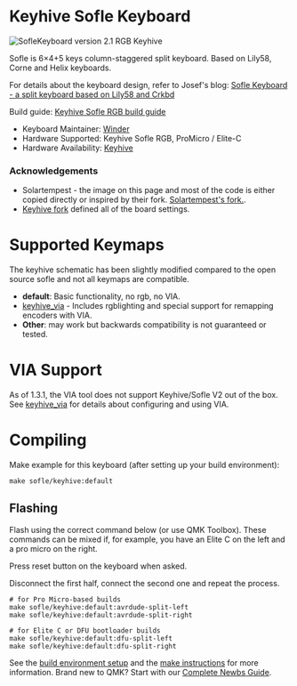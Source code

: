 # Keyhive Sofle Keyboard

![SofleKeyboard version 2.1 RGB Keyhive](https://i.imgur.com/WH9OoWuh.jpg)

Sofle is 6×4+5 keys column-staggered split keyboard. Based on Lily58, Corne and Helix keyboards.

For details about the keyboard design, refer to Josef's blog: [Sofle Keyboard - a split keyboard based on Lily58 and Crkbd](https://josef-adamcik.cz/electronics/let-me-introduce-you-sofle-keyboard-split-keyboard-based-on-lily58.html)

Build guide: [Keyhive Sofle RGB build guide](https://github.com/keyhive/build_guides/blob/master/docs/keyboards/sofle-rgb.md)

* Keyboard Maintainer: [Winder](https://github.com/winder)
* Hardware Supported: Keyhive Sofle RGB, ProMicro / Elite-C
* Hardware Availability: [Keyhive](https://keyhive.xyz/shop/sofle)

### Acknowledgements

* Solartempest - the image on this page and most of the code is either copied directly or inspired by their fork. [Solartempest's fork.](https://github.com/solartempest/qmk_firmware/tree/master/keyboards/solartempest/sofle).
* [Keyhive fork](https://github.com/keyhive/qmk_firmware) defined all of the board settings.

# Supported Keymaps

The keyhive schematic has been slightly modified compared to the open source sofle and not all keymaps are compatible.

* **default**: Basic functionality, no rgb, no VIA.
* [keyhive_via](../keymaps/keyhive_via/readme.md) - Includes rgblighting and special support for remapping encoders with VIA.
* **Other**: may work but backwards compatibility is not guaranteed or tested.

# VIA Support
As of 1.3.1, the VIA tool does not support Keyhive/Sofle V2 out of the box.
See [keyhive_via](../keymaps/keyhive_via/readme.md) for details about configuring and using VIA.

# Compiling

Make example for this keyboard (after setting up your build environment):

    make sofle/keyhive:default

## Flashing

Flash using the correct command below (or use QMK Toolbox). These commands can be mixed if, for example, you have an Elite C on the left and a pro micro on the right.

Press reset button on the keyboard when asked.

Disconnect the first half, connect the second one and repeat the process.

    # for Pro Micro-based builds
    make sofle/keyhive:default:avrdude-split-left
    make sofle/keyhive:default:avrdude-split-right

    # for Elite C or DFU bootloader builds
    make sofle/keyhive:default:dfu-split-left
    make sofle/keyhive:default:dfu-split-right

See the [build environment setup](https://docs.qmk.fm/#/getting_started_build_tools) and the [make instructions](https://docs.qmk.fm/#/getting_started_make_guide) for more information. Brand new to QMK? Start with our [Complete Newbs Guide](https://docs.qmk.fm/#/newbs).
